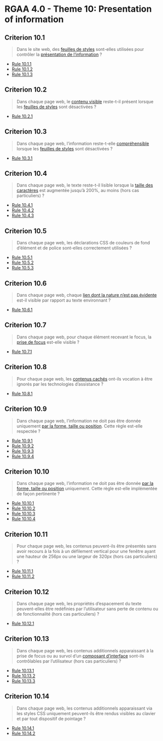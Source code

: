 # RGAA 4.0 - Theme 10: Presentation of information

## Criterion 10.1

> Dans le site web, des [feuilles de styles](https://www.numerique.gouv.fr/publications/rgaa-accessibilite/methode/glossaire/#feuille-de-style) sont-elles utilisées pour contrôler la [présentation de l’information](https://www.numerique.gouv.fr/publications/rgaa-accessibilite/methode/glossaire/#presentation-de-l-information) ?

* [Rule 10.1.1](Rule-10-1-1.md)
* [Rule 10.1.2](Rule-10-1-2.md)
* [Rule 10.1.3](Rule-10-1-3.md)

## Criterion 10.2

> Dans chaque page web, le [contenu visible](https://www.numerique.gouv.fr/publications/rgaa-accessibilite/methode/glossaire/#contenu-visible) reste-t-il présent lorsque les [feuilles de styles](https://www.numerique.gouv.fr/publications/rgaa-accessibilite/methode/glossaire/#feuille-de-style) sont désactivées ?

* [Rule 10.2.1](Rule-10-2-1.md)

## Criterion 10.3

> Dans chaque page web, l’information reste-t-elle [compréhensible](https://www.numerique.gouv.fr/publications/rgaa-accessibilite/methode/glossaire/#comprehensible-ordre-de-lecture) lorsque les [feuilles de styles](https://www.numerique.gouv.fr/publications/rgaa-accessibilite/methode/glossaire/#feuille-de-style) sont désactivées ?

* [Rule 10.3.1](Rule-10-3-1.md)

## Criterion 10.4

> Dans chaque page web, le texte reste-t-il lisible lorsque la [taille des caractères](https://www.numerique.gouv.fr/publications/rgaa-accessibilite/methode/glossaire/#taille-des-caracteres) est augmentée jusqu’à 200%, au moins (hors cas particuliers) ?

* [Rule 10.4.1](Rule-10-4-1.md)
* [Rule 10.4.2](Rule-10-4-2.md)
* [Rule 10.4.3](Rule-10-4-3.md)

## Criterion 10.5

> Dans chaque page web, les déclarations CSS de couleurs de fond d’élément et de police sont-elles correctement utilisées ?

* [Rule 10.5.1](Rule-10-5-1.md)
* [Rule 10.5.2](Rule-10-5-2.md)
* [Rule 10.5.3](Rule-10-5-3.md)

## Criterion 10.6

> Dans chaque page web, chaque [lien dont la nature n’est pas évidente](https://www.numerique.gouv.fr/publications/rgaa-accessibilite/methode/glossaire/#lien-dont-la-nature-n-est-pas-evidente) est-il visible par rapport au texte environnant ?

* [Rule 10.6.1](Rule-10-6-1.md)

## Criterion 10.7

> Dans chaque page web, pour chaque élément recevant le focus, la [prise de focus](https://www.numerique.gouv.fr/publications/rgaa-accessibilite/methode/glossaire/#prise-de-focus) est-elle visible ?

* [Rule 10.7.1](Rule-10-7-1.md)

## Criterion 10.8

> Pour chaque page web, les [contenus cachés](https://www.numerique.gouv.fr/publications/rgaa-accessibilite/methode/glossaire/#contenu-cache) ont-ils vocation à être ignorés par les technologies d’assistance ?

* [Rule 10.8.1](Rule-10-8-1.md)

## Criterion 10.9

> Dans chaque page web, l’information ne doit pas être donnée uniquement [par la forme, taille ou position](https://www.numerique.gouv.fr/publications/rgaa-accessibilite/methode/glossaire/#indication-donnee-par-la-forme-la-taille-ou-la-position). Cette règle est-elle respectée ?

* [Rule 10.9.1](Rule-10-9-1.md)
* [Rule 10.9.2](Rule-10-9-2.md)
* [Rule 10.9.3](Rule-10-9-3.md)
* [Rule 10.9.4](Rule-10-9-4.md)

## Criterion 10.10

> Dans chaque page web, l’information ne doit pas être donnée [par la forme, taille ou position](https://www.numerique.gouv.fr/publications/rgaa-accessibilite/methode/glossaire/#indication-donnee-par-la-forme-la-taille-ou-la-position) uniquement. Cette règle est-elle implémentée de façon pertinente ?

* [Rule 10.10.1](Rule-10-10-1.md)
* [Rule 10.10.2](Rule-10-10-2.md)
* [Rule 10.10.3](Rule-10-10-3.md)
* [Rule 10.10.4](Rule-10-10-4.md)

## Criterion 10.11

> Pour chaque page web, les contenus peuvent-ils être présentés sans avoir recours à la fois à un défilement vertical pour une fenêtre ayant une hauteur de 256px ou une largeur de 320px (hors cas particuliers) ?

* [Rule 10.11.1](Rule-10-11-1.md)
* [Rule 10.11.2](Rule-10-11-2.md)

## Criterion 10.12

> Dans chaque page web, les propriétés d’espacement du texte peuvent-elles être redéfinies par l’utilisateur sans perte de contenu ou de fonctionnalité (hors cas particuliers) ?

* [Rule 10.12.1](Rule-10-12-1.md)

## Criterion 10.13

> Dans chaque page web, les contenus additionnels apparaissant à la prise de focus ou au survol d’un [composant d’interface](https://www.numerique.gouv.fr/publications/rgaa-accessibilite/methode/glossaire/#composant-d-interface) sont-ils contrôlables par l’utilisateur (hors cas particuliers) ?

* [Rule 10.13.1](Rule-10-13-1.md)
* [Rule 10.13.2](Rule-10-13-2.md)
* [Rule 10.13.3](Rule-10-13-3.md)

## Criterion 10.14

> Dans chaque page web, les contenus additionnels apparaissant via les styles CSS uniquement peuvent-ils être rendus visibles au clavier et par tout dispositif de pointage ?

* [Rule 10.14.1](Rule-10-14-1.md)
* [Rule 10.14.2](Rule-10-14-2.md)

